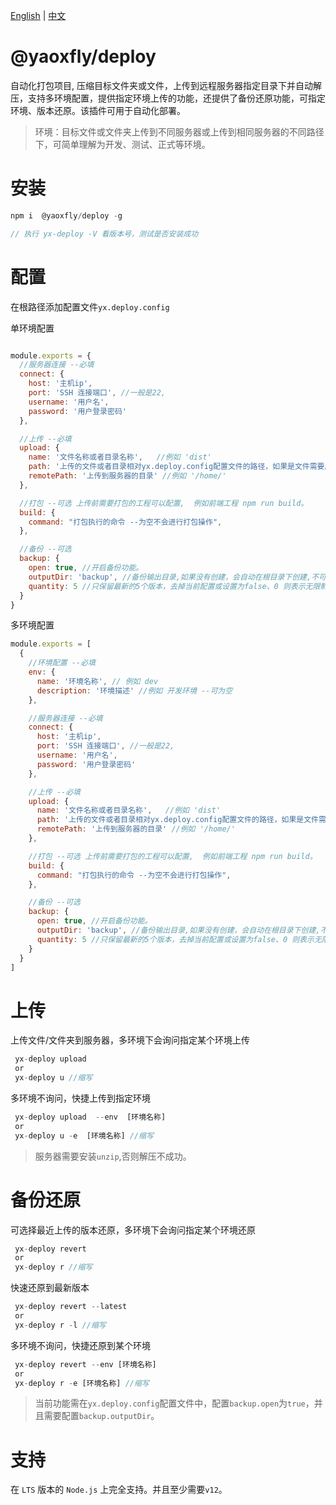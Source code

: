 [English](README.md) | [中文](README-CN.md)

# @yaoxfly/deploy
自动化打包项目, 压缩目标文件夹或文件，上传到远程服务器指定目录下并自动解压，支持多环境配置，提供指定环境上传的功能，还提供了备份还原功能，可指定环境、版本还原。该插件可用于自动化部署。

> 环境：目标文件或文件夹上传到不同服务器或上传到相同服务器的不同路径下，可简单理解为开发、测试、正式等环境。


# 安装
```js
npm i  @yaoxfly/deploy -g

// 执行 yx-deploy -V 看版本号，测试是否安装成功
```

# 配置 
在根路径添加配置文件`yx.deploy.config`

单环境配置

```js

module.exports = {
  //服务器连接 --必填
  connect: {
    host: '主机ip',
    port: 'SSH 连接端口', //一般是22,  
    username: '用户名',
    password: '用户登录密码'
  },

  //上传 --必填
  upload: {
    name: '文件名称或者目录名称',   //例如 'dist'
    path: '上传的文件或者目录相对yx.deploy.config配置文件的路径，如果是文件需要后缀名', //例如 './dist' 
    remotePath: '上传到服务器的目录' //例如 '/home/'
  },

  //打包 --可选 上传前需要打包的工程可以配置,  例如前端工程 npm run build。
  build: {
    command: "打包执行的命令 --为空不会进行打包操作",
  },

  //备份 --可选
  backup: {
    open: true, //开启备份功能。
    outputDir: 'backup', //备份输出目录,如果没有创建，会自动在根目录下创建,不可创建多级目录。
    quantity: 5 //只保留最新的5个版本，去掉当前配置或设置为false、0 则表示无限制。
  }
}
```


多环境配置

```js 
module.exports = [
  {
    //环境配置 --必填
    env: {
      name: '环境名称', // 例如 dev
      description: '环境描述' //例如 开发环境 --可为空
    },

    //服务器连接 --必填
    connect: {
      host: '主机ip',
      port: 'SSH 连接端口', //一般是22,  
      username: '用户名',
      password: '用户登录密码'
    },

    //上传 --必填
    upload: {
      name: '文件名称或者目录名称',   //例如 'dist'
      path: '上传的文件或者目录相对yx.deploy.config配置文件的路径，如果是文件需要后缀名', //例如 './dist' 
      remotePath: '上传到服务器的目录' //例如 '/home/'
    },

    //打包 --可选 上传前需要打包的工程可以配置,  例如前端工程 npm run build。
    build: {
      command: "打包执行的命令 --为空不会进行打包操作",
    },

    //备份 --可选
    backup: {
      open: true, //开启备份功能。
      outputDir: 'backup', //备份输出目录,如果没有创建，会自动在根目录下创建,不可创建多级目录。
      quantity: 5 //只保留最新的5个版本，去掉当前配置或设置为false、0 则表示无限制。
    }
  }
]
```

# 上传

 上传文件/文件夹到服务器，多环境下会询问指定某个环境上传

```js
 yx-deploy upload 
 or
 yx-deploy u //缩写
```

多环境不询问，快捷上传到指定环境

```js
 yx-deploy upload  --env  [环境名称]
 or
 yx-deploy u -e  [环境名称] //缩写
```

> 服务器需要安装`unzip`,否则解压不成功。


# 备份还原

可选择最近上传的版本还原，多环境下会询问指定某个环境还原

```js
 yx-deploy revert 
 or
 yx-deploy r //缩写
```

快速还原到最新版本

```js
 yx-deploy revert --latest 
 or
 yx-deploy r -l //缩写
```


多环境不询问，快捷还原到某个环境

```js
 yx-deploy revert --env [环境名称]
 or
 yx-deploy r -e [环境名称] //缩写
```


> 当前功能需在`yx.deploy.config`配置文件中，配置`backup.open`为`true`，并且需要配置`backup.outputDir`。


# 支持

 在 `LTS` 版本的 `Node.js` 上完全支持。并且至少需要`v12`。 
